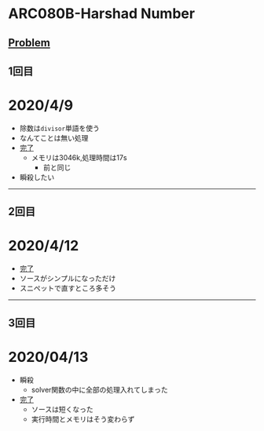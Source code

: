 # ARC080B-Harshad Number
[Problem](https://atcoder.jp/contests/abc080/tasks/abc080_b)
-----
## 1回目
# 2020/4/9
* 除数は`divisor`単語を使う
* なんてことは無い処理
* [完了](https://atcoder.jp/contests/abc080/submissions/11720653)
    * メモリは3046k,処理時間は17s
        * 前と同じ
* 瞬殺したい
-----
## 2回目
# 2020/4/12
* [完了](https://atcoder.jp/contests/abc080/submissions/11770155)
* ソースがシンプルになっただけ
* スニペットで直すところ多そう
-----
## 3回目
# 2020/04/13
* 瞬殺
    * solver関数の中に全部の処理入れてしまった
* [完了](https://atcoder.jp/contests/abc080/submissions/11888748)
    * ソースは短くなった
    * 実行時間とメモリはそう変わらず
